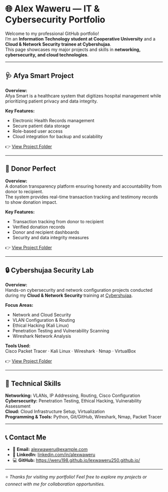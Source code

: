 # 🌐 Alex Waweru — IT & Cybersecurity Portfolio

Welcome to my professional GitHub portfolio!  
I’m an **Information Technology student at Cooperative University** and a **Cloud & Network Security trainee at Cybershujaa**.  
This page showcases my major projects and skills in **networking, cybersecurity, and cloud technologies**.

---

## 🩺 Afya Smart Project
**Overview:**  
Afya Smart is a healthcare system that digitizes hospital management while prioritizing patient privacy and data integrity.  

**Key Features:**  
- Electronic Health Records management  
- Secure patient data storage  
- Role-based user access  
- Cloud integration for backup and scalability  

👉 [View Project Folder](./afya-smart/)

---

## 💸 Donor Perfect
**Overview:**  
A donation transparency platform ensuring honesty and accountability from donor to recipient.  
The system provides real-time transaction tracking and testimony records to show donation impact.  

**Key Features:**  
- Transaction tracking from donor to recipient  
- Verified donation records  
- Donor and recipient dashboards  
- Security and data integrity measures  

👉 [View Project Folder](./donor-perfect/)

---

## 🔒 Cybershujaa Security Lab
**Overview:**  
Hands-on cybersecurity and network configuration projects conducted during my **Cloud & Network Security** training at [Cybershujaa](https://cybershujaa.com).  

**Focus Areas:**  
- Network and Cloud Security  
- VLAN Configuration & Routing  
- Ethical Hacking (Kali Linux)  
- Penetration Testing and Vulnerability Scanning  
- Wireshark Network Analysis  

**Tools Used:**  
Cisco Packet Tracer · Kali Linux · Wireshark · Nmap · VirtualBox  

👉 [View Project Folder](./cybershujaa-lab/)

---

## 🧠 Technical Skills
**Networking:** VLANs, IP Addressing, Routing, Cisco Configuration  
**Cybersecurity:** Penetration Testing, Ethical Hacking, Vulnerability Assessment  
**Cloud:** Cloud Infrastructure Setup, Virtualization  
**Programming & Tools:** Python, Git/GitHub, Wireshark, Nmap, Packet Tracer  

---

## 📞 Contact Me
- 📧 **Email:** [alexwaweru@example.com](mailto:alexwaweru@student.cuk.ac.ke)  
- 🔗 **LinkedIn:** [linkedin.com/in/alexwaweru](https://linkedin.com/in/alexweru)  
- 💻 **GitHub:** https://weru198.github.io/lexwaweru250.github.io/

---

⭐ *Thanks for visiting my portfolio! Feel free to explore my projects or connect with me for collaboration opportunities.*
